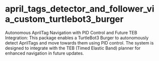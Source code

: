 # april_tags_detector_and_follower_via_custom_turtlebot3_burger
Autonomous AprilTag Navigation with PID Control and Future TEB Integration: This package enables a TurtleBot3 Burger to autonomously detect AprilTags and move towards them using PID control. The system is designed to integrate with the TEB (Timed Elastic Band) planner for enhanced navigation in future updates. 
